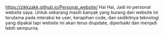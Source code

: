 https://zikkzakk.github.io/Personal_website/
Hai Hai, Jadi ini personal website saya. Untuk sekarang masih banyak yang kurang dari website ini terutama pada interaksi ke user, kerapihan code, dan sedikitnya teknologi yang dipakai tapi website ini akan terus diupdate, diperbaiki dan menjadi lebih sempurna.
